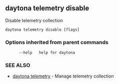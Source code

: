 ## daytona telemetry disable

Disable telemetry collection

```
daytona telemetry disable [flags]
```

### Options inherited from parent commands

```
      --help   help for daytona
```

### SEE ALSO

* [daytona telemetry](daytona_telemetry.md)	 - Manage telemetry collection

